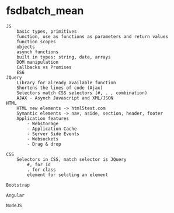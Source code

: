 # fsdbatch_mean

    JS
        basic types, primitives
        function, use as functions as parameters and return values
        function scopes
        objects
        asynch functions
        built in types: string, date, arrays
        DOM manipulation
        Callbacks vs Promises
        ES6
    JQuery
        Library for already available function
        Shortens the lines of code (Ajax)
        Selectors match CSS selectors (#, . , combination)
        AJAX - Asynch Javascript and XML/JSON
    HTML
        HTML new elements -> html5test.com
        Symantic elements -> nav, aside, section, header, footer
        Application features
            - Webstorage
            - Application Cache
            - Server Side Events
            - Websockets
            - Drag & drop

    CSS 
        Selectors in CSS, match selector is JQuery
            #, for id
            . for class
            element for selcting an element
    
    Bootstrap

    Angular

    NodeJS